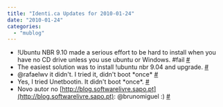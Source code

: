 ```yaml
---
title: "Identi.ca Updates for 2010-01-24"
date: "2010-01-24"
categories: 
  - "mublog"
---
```


- !Ubuntu NBR 9.10 made a serious effort to be hard to install when you have no CD drive unless you use ubuntu or Windows. #fail [#](http://identi.ca/notice/19895287)
- The easiest solution was to install !ubuntu nbr 9.04 and upgrade. [#](http://identi.ca/notice/19895320)
- @rafaelwv it didn't. I tried it, didn't boot \*once\* [#](http://identi.ca/notice/19895518)
- Yes, I tried Unetbootin. It didn't boot \*once\*. [#](http://identi.ca/notice/19895574)
- Novo autor no [http://blog.softwarelivre.sapo.pt](http://blog.softwarelivre.sapo.pt): @brunomiguel :) [#](http://identi.ca/notice/19931973)
